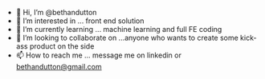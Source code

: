 - 👋 Hi, I’m @bethandutton
- 👀 I’m interested in ... front end solution
- 🌱 I’m currently learning ... machine learning and full FE coding
- 💞️ I’m looking to collaborate on ...anyone who wants to create some kick-ass product on the side
- 📫 How to reach me ... message me on linkedin or bethandutton@gmail.com

<!---
bethandutton/bethandutton is a ✨ special ✨ repository because its `README.md` (this file) appears on your GitHub profile.
You can click the Preview link to take a look at your changes.
--->
